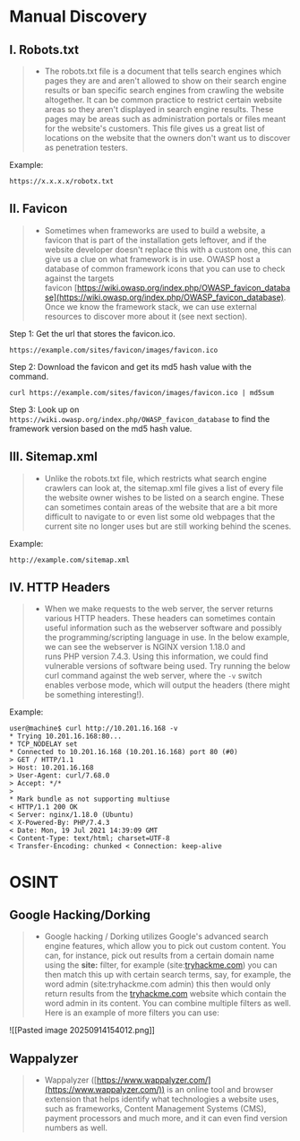 # Manual Discovery

## **I. Robots.txt**
> - The robots.txt file is a document that tells search engines which pages they are and aren't allowed to show on their search engine results or ban specific search engines from crawling the website altogether. It can be common practice to restrict certain website areas so they aren't displayed in search engine results. These pages may be areas such as administration portals or files meant for the website's customers. This file gives us a great list of locations on the website that the owners don't want us to discover as penetration testers.

Example: 
```
https://x.x.x.x/robotx.txt
```

## **II. Favicon**
> - Sometimes when frameworks are used to build a website, a favicon that is part of the installation gets leftover, and if the website developer doesn't replace this with a custom one, this can give us a clue on what framework is in use. OWASP host a database of common framework icons that you can use to check against the targets favicon [https://wiki.owasp.org/index.php/OWASP_favicon_database](https://wiki.owasp.org/index.php/OWASP_favicon_database). Once we know the framework stack, we can use external resources to discover more about it (see next section).

Step 1:
Get the url that stores the favicon.ico.
```
https://example.com/sites/favicon/images/favicon.ico
```

Step 2:
Download the favicon and get its md5 hash value with the command.
```
curl https://example.com/sites/favicon/images/favicon.ico | md5sum
```

Step 3:
Look up on `https://wiki.owasp.org/index.php/OWASP_favicon_database` to find the framework version based on the md5 hash value.

## **III. Sitemap.xml**
> - Unlike the robots.txt file, which restricts what search engine crawlers can look at, the sitemap.xml file gives a list of every file the website owner wishes to be listed on a search engine. These can sometimes contain areas of the website that are a bit more difficult to navigate to or even list some old webpages that the current site no longer uses but are still working behind the scenes.

Example:
```
http://example.com/sitemap.xml
```


## **IV. HTTP Headers**
> - When we make requests to the web server, the server returns various HTTP headers. These headers can sometimes contain useful information such as the webserver software and possibly the programming/scripting language in use. In the below example, we can see the webserver is NGINX version 1.18.0 and runs PHP version 7.4.3. Using this information, we could find vulnerable versions of software being used. Try running the below curl command against the web server, where the `-v` switch enables verbose mode, which will output the headers (there might be something interesting!).

Example:
```
user@machine$ curl http://10.201.16.168 -v 
* Trying 10.201.16.168:80... 
* TCP_NODELAY set 
* Connected to 10.201.16.168 (10.201.16.168) port 80 (#0) 
> GET / HTTP/1.1
> Host: 10.201.16.168
> User-Agent: curl/7.68.0
> Accept: */* 
> 
* Mark bundle as not supporting multiuse 
< HTTP/1.1 200 OK 
< Server: nginx/1.18.0 (Ubuntu) 
< X-Powered-By: PHP/7.4.3 
< Date: Mon, 19 Jul 2021 14:39:09 GMT 
< Content-Type: text/html; charset=UTF-8 
< Transfer-Encoding: chunked < Connection: keep-alive
```


# OSINT

## **Google Hacking/Dorking**
> - Google hacking / Dorking utilizes Google's advanced search engine features, which allow you to pick out custom content. You can, for instance, pick out results from a certain domain name using the **site:** filter, for example (site:[tryhackme.com](http://tryhackme.com/)) you can then match this up with certain search terms, say, for example, the word admin (site:tryhackme.com admin) this then would only return results from the [tryhackme.com](http://tryhackme.com/) website which contain the word admin in its content. You can combine multiple filters as well. Here is an example of more filters you can use:

![[Pasted image 20250914154012.png]]

## **Wappalyzer**
> - Wappalyzer ([https://www.wappalyzer.com/](https://www.wappalyzer.com/)) is an online tool and browser extension that helps identify what technologies a website uses, such as frameworks, Content Management Systems (CMS), payment processors and much more, and it can even find version numbers as well.

